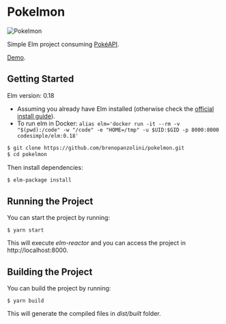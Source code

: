 # Pokelmon

![Pokelmon](http://i.imgur.com/JPNfcv3.png)

Simple Elm project consuming [PokéAPI](https://pokeapi.co/).

[Demo](http://pokelmon.surge.sh/).

## Getting Started

Elm version: 0.18

- Assuming you already have Elm installed (otherwise check the [official install guide](http://elm-lang.org/install)).
- To run elm in Docker: `alias elm='docker run -it --rm -v "$(pwd):/code" -w "/code" -e "HOME=/tmp" -u $UID:$GID -p 8000:8000 codesimple/elm:0.18'`

```sh
$ git clone https://github.com/brenopanzolini/pokelmon.git
$ cd pokelmon
```

Then install dependencies:

```sh
$ elm-package install
```

## Running the Project

You can start the project by running:

```
$ yarn start
```

This will execute *elm-reactor* and you can access the project in http://localhost:8000.

## Building the Project

You can build the project by running:

```
$ yarn build
```

This will generate the compiled files in *dist/built* folder.
